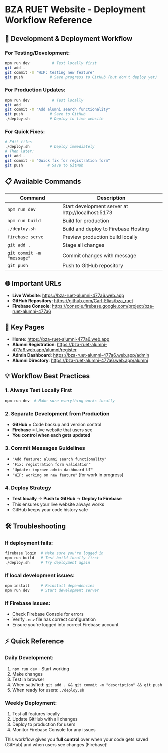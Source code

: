 # BZA RUET Website - Deployment Workflow Reference

## 🔄 Development & Deployment Workflow

### For Testing/Development:

```bash
npm run dev          # Test locally first
git add .
git commit -m "WIP: testing new feature"
git push            # Save progress to GitHub (but don't deploy yet)
```

### For Production Updates:

```bash
npm run dev          # Test locally
git add .
git commit -m "Add alumni search functionality"
git push            # Save to GitHub
./deploy.sh         # Deploy to live website
```

### For Quick Fixes:

```bash
# Edit files
./deploy.sh         # Deploy immediately
# Then later:
git add .
git commit -m "Quick fix for registration form"
git push           # Save to GitHub
```

## 📋 Available Commands

| Command                   | Description                                       |
| ------------------------- | ------------------------------------------------- |
| `npm run dev`             | Start development server at http://localhost:5173 |
| `npm run build`           | Build for production                              |
| `./deploy.sh`             | Build and deploy to Firebase Hosting              |
| `firebase serve`          | Preview production build locally                  |
| `git add .`               | Stage all changes                                 |
| `git commit -m "message"` | Commit changes with message                       |
| `git push`                | Push to GitHub repository                         |

## 🌐 Important URLs

- **Live Website**: https://bza-ruet-alumni-477a6.web.app
- **GitHub Repository**: https://github.com/Carl-Elias/bza_ruet
- **Firebase Console**: https://console.firebase.google.com/project/bza-ruet-alumni-477a6

## 🎯 Key Pages

- **Home**: https://bza-ruet-alumni-477a6.web.app
- **Alumni Registration**: https://bza-ruet-alumni-477a6.web.app/alumni/register
- **Admin Dashboard**: https://bza-ruet-alumni-477a6.web.app/admin
- **Alumni Directory**: https://bza-ruet-alumni-477a6.web.app/alumni

## 💡 Workflow Best Practices

### 1. Always Test Locally First

```bash
npm run dev  # Make sure everything works locally
```

### 2. Separate Development from Production

- **GitHub** = Code backup and version control
- **Firebase** = Live website that users see
- **You control when each gets updated**

### 3. Commit Messages Guidelines

- `"Add feature: alumni search functionality"`
- `"Fix: registration form validation"`
- `"Update: improve admin dashboard UI"`
- `"WIP: working on new feature"` (for work in progress)

### 4. Deploy Strategy

- **Test locally** → **Push to GitHub** → **Deploy to Firebase**
- This ensures your live website always works
- GitHub keeps your code history safe

## 🛠️ Troubleshooting

### If deployment fails:

```bash
firebase login  # Make sure you're logged in
npm run build   # Test build locally first
./deploy.sh     # Try deployment again
```

### If local development issues:

```bash
npm install     # Reinstall dependencies
npm run dev     # Start development server
```

### If Firebase issues:

- Check Firebase Console for errors
- Verify `.env` file has correct configuration
- Ensure you're logged into correct Firebase account

## ⚡ Quick Reference

### Daily Development:

1. `npm run dev` - Start working
2. Make changes
3. Test in browser
4. When satisfied: `git add . && git commit -m "description" && git push`
5. When ready for users: `./deploy.sh`

### Weekly Deployment:

1. Test all features locally
2. Update GitHub with all changes
3. Deploy to production for users
4. Monitor Firebase Console for any issues

This workflow gives you **full control** over when your code gets saved (GitHub) and when users see changes (Firebase)!
